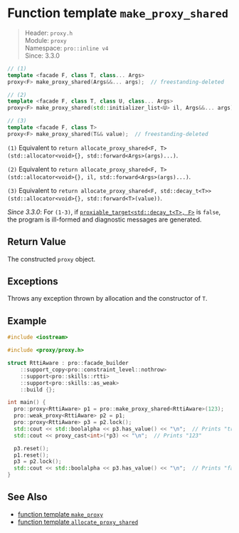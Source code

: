 # Function template `make_proxy_shared`

> Header: `proxy.h`  
> Module: `proxy`  
> Namespace: `pro::inline v4`  
> Since: 3.3.0

```cpp
// (1)
template <facade F, class T, class... Args>
proxy<F> make_proxy_shared(Args&&... args);  // freestanding-deleted

// (2)
template <facade F, class T, class U, class... Args>
proxy<F> make_proxy_shared(std::initializer_list<U> il, Args&&... args);  // freestanding-deleted

// (3)
template <facade F, class T>
proxy<F> make_proxy_shared(T&& value);  // freestanding-deleted
```

`(1)` Equivalent to `return allocate_proxy_shared<F, T>(std::allocator<void>{}, std::forward<Args>(args)...)`.

`(2)` Equivalent to `return allocate_proxy_shared<F, T>(std::allocator<void>{}, il, std::forward<Args>(args)...)`.

`(3)` Equivalent to `return allocate_proxy_shared<F, std::decay_t<T>>(std::allocator<void>{}, std::forward<T>(value))`.

*Since 3.3.0*: For `(1-3)`, if [`proxiable_target<std::decay_t<T>, F>`](proxiable_target.md) is `false`, the program is ill-formed and diagnostic messages are generated.

## Return Value

The constructed `proxy` object.

## Exceptions

Throws any exception thrown by allocation and the constructor of `T`.

## Example

```cpp
#include <iostream>

#include <proxy/proxy.h>

struct RttiAware : pro::facade_builder
    ::support_copy<pro::constraint_level::nothrow>
    ::support<pro::skills::rtti>
    ::support<pro::skills::as_weak>
    ::build {};

int main() {
  pro::proxy<RttiAware> p1 = pro::make_proxy_shared<RttiAware>(123);
  pro::weak_proxy<RttiAware> p2 = p1;
  pro::proxy<RttiAware> p3 = p2.lock();
  std::cout << std::boolalpha << p3.has_value() << "\n";  // Prints "true"
  std::cout << proxy_cast<int>(*p3) << "\n";  // Prints "123"

  p3.reset();
  p1.reset();
  p3 = p2.lock();
  std::cout << std::boolalpha << p3.has_value() << "\n";  // Prints "false"
}
```

## See Also

- [function template `make_proxy`](make_proxy.md)
- [function template `allocate_proxy_shared`](allocate_proxy_shared.md)
